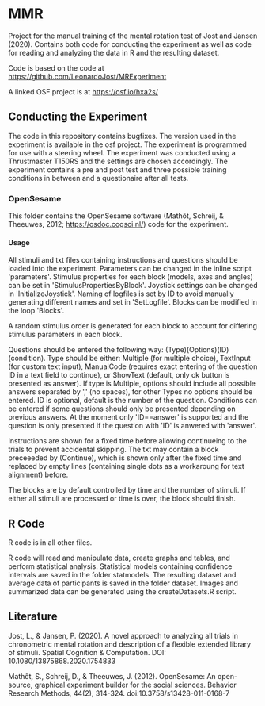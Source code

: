 # MMR
Project for the manual training of the mental rotation test of Jost and Jansen (2020). Contains both code for conducting the experiment as well as code for reading and analyzing the data in R and the resulting dataset.

Code is based on the code at https://github.com/LeonardoJost/MRExperiment

A linked OSF project is at https://osf.io/hxa2s/

## Conducting the Experiment
The code in this repository contains bugfixes. The version used in the experiment is available in the osf project.
The experiment is programmed for use with a steering wheel. The experiment was conducted using a Thrustmaster T150RS and the settings are chosen accordingly.
The experiment contains a pre and post test and three possible training conditions in between and a questionaire after all tests.
### OpenSesame
This folder contains the OpenSesame software (Mathôt, Schreij, & Theeuwes, 2012; https://osdoc.cogsci.nl/) code for the experiment. 
#### Usage
All stimuli and txt files containing instructions and questions should be loaded into the experiment. Parameters can be changed in the inline script 'parameters'. Stimulus properties for each block (models, axes and angles) can be set in 'StimulusPropertiesByBlock'. Joystick settings can be changed in 'InitializeJoystick'. Naming of logfiles is set by ID to avoid manually generating different names and set in 'SetLogfile'. Blocks can be modified in the loop 'Blocks'.

A random stimulus order is generated for each block to account for differing stimulus parameters in each block.

Questions should be entered the following way: (Type)(Options)(ID)(condition). Type should be either: Multiple (for multiple choice), TextInput (for custom text input), ManualCode (requires exact entering of the question ID in a text field to continue), or ShowText (default, only ok button is presented as answer). If type is Multiple, options should include all possible answers separated by ',' (no spaces), for other Types no options should be entered. ID is optional, default is the number of the question. Conditions can be entered if some questions should only be presented depending on previous answers. At the moment only 'ID==answer' is supported and the question is only presented if the question with 'ID' is anwered with 'answer'.

Instructions are shown for a fixed time before allowing continueing to the trials to prevent accidental skipping. The txt may contain a block preceeeded by (Continue), which is shown only after the fixed time and replaced by empty lines (containing single dots as a workaroung for text alignment) before.

The blocks are by default controlled by time and the number of stimuli. If either all stimuli are processed or time is over, the block should finish.

## R Code
R code is in all other files.

R code will read and manipulate data, create graphs and tables, and perform statistical analysis. Statistical models containing confidence intervals are saved in the folder statmodels.
The resulting dataset and average data of participants is saved in the folder dataset. Images and summarized data can be generated using the createDatasets.R script.

## Literature
Jost, L., & Jansen, P. (2020). A novel approach to analyzing all trials in chronometric mental rotation and description of a flexible extended library of stimuli. Spatial Cognition & Computation. DOI: 10.1080/13875868.2020.1754833

Mathôt, S., Schreij, D., & Theeuwes, J. (2012). OpenSesame: An open-source, graphical experiment builder for the social sciences. Behavior Research Methods, 44(2), 314-324. doi:10.3758/s13428-011-0168-7
